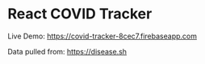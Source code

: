 # React COVID Tracker

Live Demo: https://covid-tracker-8cec7.firebaseapp.com

Data pulled from: https://disease.sh


